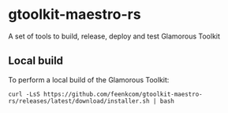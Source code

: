 # gtoolkit-maestro-rs
A set of tools to build, release, deploy and test Glamorous Toolkit

## Local build
To perform a local build of the Glamorous Toolkit:
```
curl -LsS https://github.com/feenkcom/gtoolkit-maestro-rs/releases/latest/download/installer.sh | bash
```
